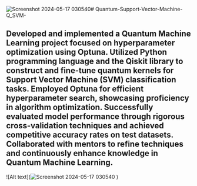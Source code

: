 ![Screenshot 2024-05-17 030540](https://github.com/AbdoMostafa2052000/Quantum-Support-Vector-Machine-Q_SVM-/assets/66859807/e7136c93-2297-4b59-9154-ec048215b763)# Quantum-Support-Vector-Machine-Q_SVM-
## Developed and implemented a Quantum Machine Learning project focused on hyperparameter optimization using Optuna. Utilized Python programming language and the Qiskit library to construct and fine-tune quantum kernels for Support Vector Machine (SVM) classification tasks. Employed Optuna for efficient hyperparameter search, showcasing proficiency in algorithm optimization. Successfully evaluated model performance through rigorous cross-validation techniques and achieved competitive accuracy rates on test datasets. Collaborated with mentors to refine techniques and continuously enhance knowledge in Quantum Machine Learning.

![Alt text](![Screenshot 2024-05-17 030540](https://github.com/AbdoMostafa2052000/Quantum-Support-Vector-Machine-Q_SVM-/assets/66859807/a206a894-a6a7-4fa6-899e-2d1d70b17143)
)

